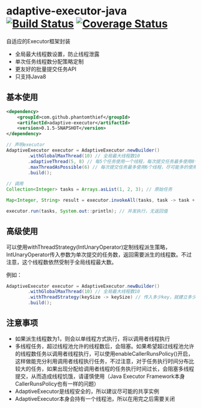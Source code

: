 adaptive-executor-java [![Build Status](https://travis-ci.org/PhantomThief/adaptive-executor-java.svg)](https://travis-ci.org/PhantomThief/adaptive-executor-java) [![Coverage Status](https://coveralls.io/repos/PhantomThief/adaptive-executor-java/badge.svg?branch=master)](https://coveralls.io/r/PhantomThief/adaptive-executor-java?branch=master)
=======================

自适应的Executor框架封装

* 全局最大线程数设置，防止线程泄露
* 单次任务线程数分配策略定制
* 更友好的批量提交任务API
* 只支持Java8

## 基本使用

```xml
<dependency>
    <groupId>com.github.phantomthief</groupId>
    <artifactId>adaptive-executor</artifactId>
    <version>0.1.5-SNAPSHOT</version>
</dependency>
```

```Java
// 声明executor
AdaptiveExecutor executor = AdaptiveExecutor.newBuilder()
        .withGlobalMaxThread(10) // 全局最大线程数10
        .adaptiveThread(5, 8) // 每5个任务使用一个线程，每次提交任务最多使用8个线程
        .maxThreadAsPossible(6) // 每次提交任务最多使用6个线程，尽可能多的使用多线程（这个和上面策略二选一）
        .build();
        
// 调用
Collection<Integer> tasks = Arrays.asList(1, 2, 3); // 原始任务

Map<Integer, String> result = executor.invokeAll(tasks, task -> task + " done."); // 并发执行

executor.run(tasks, System.out::println); // 并发执行，无返回值    
```

## 高级使用

可以使用withThreadStrategy(IntUnaryOperator)定制线程派生策略，IntUnaryOperator传入参数为单次提交的任务数，返回需要派生的线程数。不过注意，这个线程数依然受制于全局线程最大数。

例如：

```Java
AdaptiveExecutor executor = AdaptiveExecutor.newBuilder()
        .withGlobalMaxThread(10) // 全局最大线程数10
        .withThreadStrategy(keySize -> keySize) // 传入多少key，就建立多少线程，和maxThreadAsPossible(Integer.MAX_VALUE)效果相同
        .build();
```

## 注意事项

* 如果派生线程数为1，则会以单线程方式执行，将以调用者线程执行
* 多线程任务，超过线程池允许的线程数后，会阻塞。如果希望超过线程池允许的线程数任务以调用者线程执行，可以使用enableCallerRunsPolicy()开启，这样做能充分利用调用者线程执行任务，不过注意，对于任务执行时间分布比较大的任务，如果出现分配给调用者线程的任务执行时间过长，会阻塞多线程提交，从而造成线程饥饿，请谨慎使用（Java Executor Framework本身CallerRunsPolicy也有一样的问题）
* AdaptiveExecutor是线程安全的，所以建议尽可能的共享实例
* AdaptiveExecutor本身会持有一个线程池，所以在用完之后需要关闭